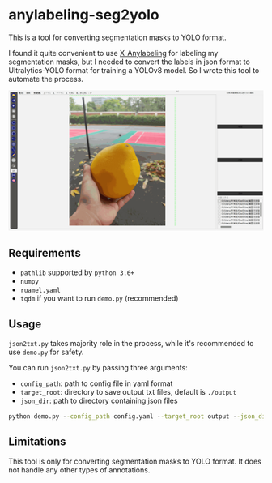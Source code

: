 # anylabeling-seg2yolo

This is a tool for converting segmentation masks to YOLO format.

I found it quite convenient to use [X-Anylabeling](https://github.com/CVHub520/X-AnyLabeling) for labeling my segmentation masks, but I needed to convert the labels in json format to Ultralytics-YOLO format for training a YOLOv8 model. So I wrote this tool to automate the process.

![labeling using X-Anylabeling](./picture/anylabeling.gif)

## Requirements

- `pathlib` supported by `python 3.6+` 
- `numpy`
- `ruamel.yaml`
- `tqdm` if you want to run `demo.py` (recommended)

## Usage

`json2txt.py` takes majority role in the process, while it's recommended to use `demo.py` for safety.

You can run `json2txt.py` by passing three arguments:

- `config_path`: path to config file in yaml format
- `target_root`: directory to save output txt files, default is `./output`
- `json_dir`: path to directory containing json files

```cmd
python demo.py --config_path config.yaml --target_root output --json_dir data/json
```

## Limitations

This tool is only for converting segmentation masks to YOLO format. It does not handle any other types of annotations.
